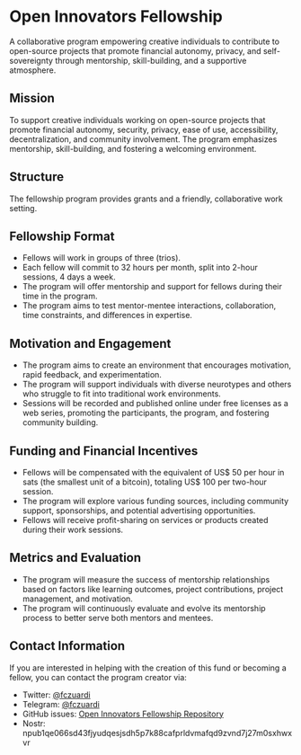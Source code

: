 # Open Innovators Fellowship

A collaborative program empowering creative individuals to contribute to open-source projects that promote financial autonomy, privacy, and self-sovereignty through mentorship, skill-building, and a supportive atmosphere.

## Mission

To support creative individuals working on open-source projects that promote financial autonomy, security, privacy, ease of use, accessibility, decentralization, and community involvement. The program emphasizes mentorship, skill-building, and fostering a welcoming environment.

## Structure

The fellowship program provides grants and a friendly, collaborative work setting.

## Fellowship Format

- Fellows will work in groups of three (trios).
- Each fellow will commit to 32 hours per month, split into 2-hour sessions, 4 days a week.
- The program will offer mentorship and support for fellows during their time in the program.
- The program aims to test mentor-mentee interactions, collaboration, time constraints, and differences in expertise.

## Motivation and Engagement

- The program aims to create an environment that encourages motivation, rapid feedback, and experimentation.
- The program will support individuals with diverse neurotypes and others who struggle to fit into traditional work environments.
- Sessions will be recorded and published online under free licenses as a web series, promoting the participants, the program, and fostering community building.

## Funding and Financial Incentives

- Fellows will be compensated with the equivalent of US$ 50 per hour in sats (the smallest unit of a bitcoin), totaling US$ 100 per two-hour session.
- The program will explore various funding sources, including community support, sponsorships, and potential advertising opportunities.
- Fellows will receive profit-sharing on services or products created during their work sessions.

## Metrics and Evaluation

- The program will measure the success of mentorship relationships based on factors like learning outcomes, project contributions, project management, and motivation.
- The program will continuously evaluate and evolve its mentorship process to better serve both mentors and mentees.

## Contact Information

If you are interested in helping with the creation of this fund or becoming a fellow, you can contact the program creator via:

- Twitter: [@fczuardi](https://twitter.com/fczuardi)
- Telegram: [@fczuardi](https://t.me/fczuardi)
- GitHub issues: [Open Innovators Fellowship Repository](https://github.com/fczuardi/open-innovators-fellowship/issues)
- Nostr: npub1qe066sd43fjyudqesjsdh5p7k88cafprldvmafqd9zvnd7j27m0sxhwxvr

